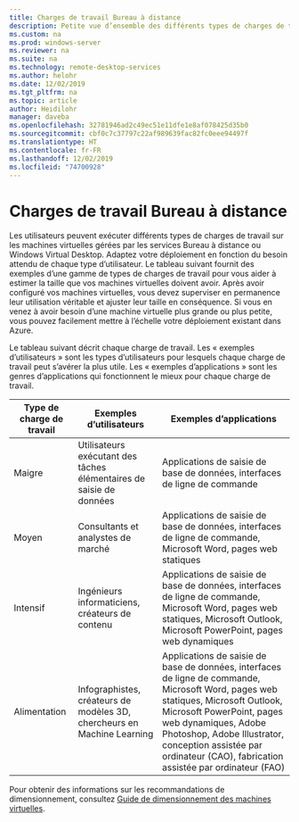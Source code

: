 ```yaml
---
title: Charges de travail Bureau à distance
description: Petite vue d’ensemble des différents types de charges de travail pour les machines virtuelles gérées par Bureau à distance.
ms.custom: na
ms.prod: windows-server
ms.reviewer: na
ms.suite: na
ms.technology: remote-desktop-services
ms.author: helohr
ms.date: 12/02/2019
ms.tgt_pltfrm: na
ms.topic: article
author: Heidilohr
manager: daveba
ms.openlocfilehash: 32781946ad2c49ec51e11dfe1e8af078425d35b0
ms.sourcegitcommit: cbf0c7c37797c22af989639fac82fc0eee94497f
ms.translationtype: HT
ms.contentlocale: fr-FR
ms.lasthandoff: 12/02/2019
ms.locfileid: "74700928"
---
```

# <a name="remote-desktop-workloads"></a>Charges de travail Bureau à distance

Les utilisateurs peuvent exécuter différents types de charges de travail sur les machines virtuelles gérées par les services Bureau à distance ou Windows Virtual Desktop. Adaptez votre déploiement en fonction du besoin attendu de chaque type d’utilisateur. Le tableau suivant fournit des exemples d’une gamme de types de charges de travail pour vous aider à estimer la taille que vos machines virtuelles doivent avoir. Après avoir configuré vos machines virtuelles, vous devez superviser en permanence leur utilisation véritable et ajuster leur taille en conséquence. Si vous en venez à avoir besoin d’une machine virtuelle plus grande ou plus petite, vous pouvez facilement mettre à l’échelle votre déploiement existant dans Azure.

Le tableau suivant décrit chaque charge de travail. Les « exemples d’utilisateurs » sont les types d’utilisateurs pour lesquels chaque charge de travail peut s’avérer la plus utile. Les « exemples d’applications » sont les genres d’applications qui fonctionnent le mieux pour chaque charge de travail.

| Type de charge de travail | Exemples d’utilisateurs | Exemples d’applications |
| --- | --- | --- |
| Maigre | Utilisateurs exécutant des tâches élémentaires de saisie de données | Applications de saisie de base de données, interfaces de ligne de commande |
| Moyen | Consultants et analystes de marché | Applications de saisie de base de données, interfaces de ligne de commande, Microsoft Word, pages web statiques |
| Intensif | Ingénieurs informaticiens, créateurs de contenu | Applications de saisie de base de données, interfaces de ligne de commande, Microsoft Word, pages web statiques, Microsoft Outlook, Microsoft PowerPoint, pages web dynamiques |
| Alimentation | Infographistes, créateurs de modèles 3D, chercheurs en Machine Learning | Applications de saisie de base de données, interfaces de ligne de commande, Microsoft Word, pages web statiques, Microsoft Outlook, Microsoft PowerPoint, pages web dynamiques, Adobe Photoshop, Adobe Illustrator, conception assistée par ordinateur (CAO), fabrication assistée par ordinateur (FAO) |

Pour obtenir des informations sur les recommandations de dimensionnement, consultez [Guide de dimensionnement des machines virtuelles](virtual-machine-recs.md).
